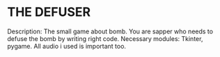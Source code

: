 # THE DEFUSER
Description: The small game about bomb. You are sapper who needs to defuse the bomb by writing right code.
Necessary modules: Tkinter, pygame.
All audio i used is important too.

